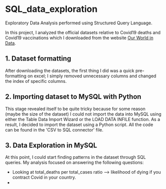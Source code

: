 # SQL_data_exploration
Exploratory Data Analysis performed using Structured Query Language.

In this project, I analyzed the official datasets relative to Covid19 deaths and Covid19 vaccinations which I downloaded from the
website [Our World in Data](https://ourworldindata.org).

## 1. Dataset formatting
After downloading the datasets, the first thing I did was a quick pre-formatting on excel; I simply removed unnecessary columns and 
changed the index of specific columns.

## 2. Importing dataset to MySQL with Python
This stage revealed itself to be quite tricky because for some reason (maybe the size of the dataset) I could not import the data 
into MySQL using either the Table Data Import Wizard or the LOAD DATA INFILE function.
As a result, I decided to import the dataset using a Python script. All the code can be found in the 'CSV to SQL connector' file.

## 3. Data Exploration in MySQL
At this point, I could start finding patterns in the dataset through SQL queries.
My analysis focused on answering the following questions:

- Looking at total_deaths per total_cases ratio -->  likelihood of dying if you contract Covid in your country.
- 
